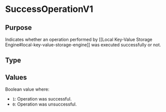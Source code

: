 # SuccessOperationV1

## Purpose

<!-- --8<-- [start:purpose] -->
Indicates whether an operation performed by [[Local Key-Value Storage Engine#local-key-value-storage-engine]]
was executed successfully or not.

<!-- --8<-- [end:purpose] -->

## Type

<!-- --8<-- [start:type] -->
<div class="type" markdown>

</div>
<!-- --8<-- [end:type] -->

## Values

Boolean value where:
- `1`: Operation was successful.
- `0`: Operation was unsuccessful.
